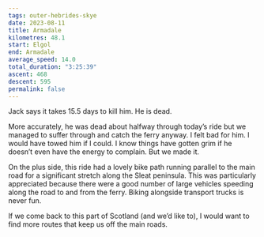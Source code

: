 ```yaml
---
tags: outer-hebrides-skye
date: 2023-08-11
title: Armadale
kilometres: 48.1
start: Elgol
end: Armadale
average_speed: 14.0
total_duration: "3:25:39"
ascent: 468
descent: 595
permalink: false
---
```


Jack says it takes 15.5 days to kill him. He is dead.

More accurately, he was dead about halfway through today’s ride but we managed to suffer through and catch the ferry anyway. I felt bad for him. I would have towed him if I could. I know things have gotten grim if he doesn’t even have the energy to complain. But we made it.

On the plus side, this ride had a lovely bike path running parallel to the main road for a significant stretch along the Sleat peninsula. This was particularly appreciated because there were a good number of large vehicles speeding along the road to and from the ferry. Biking alongside transport trucks is never fun.

If we come back to this part of Scotland (and we’d like to), I would want to find more routes that keep us off the main roads.
